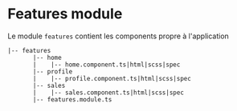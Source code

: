 # Features module

Le module `features` contient les components propre à l'application

```
|-- features
       |-- home
       |    |-- home.component.ts|html|scss|spec
       |-- profile
       |    |-- profile.component.ts|html|scss|spec
       |-- sales
       |    |-- sales.component.ts|html|scss|spec
       |-- features.module.ts
```
